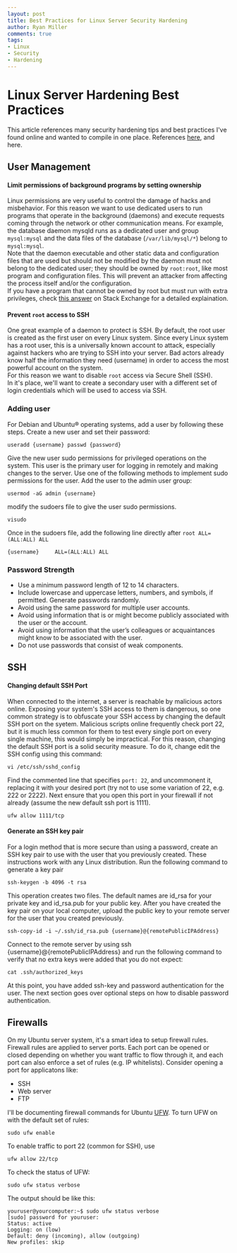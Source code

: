 ```yaml
---
layout: post
title: Best Practices for Linux Server Security Hardening
author: Ryan Miller
comments: true
tags:
- Linux
- Security
- Hardening
---
```


# Linux Server Hardening Best Practices
This article references many security hardening tips and best practices I've found online and wanted to compile in one place. References [here](https://support.rackspace.com/how-to/linux-server-security-best-practices/), and here.

## User Management

#### Limit permissions of background programs by setting ownership
Linux permissions are very useful to control the damage of hacks and misbehavior. For this reason we want to use dedicated users to run programs that operate in the background (daemons) and execute requests coming through the network or other communication means. For example, the database daemon mysqld runs as a dedicated user and group `mysql:mysql` and the data files of the database (`/var/lib/mysql/*`) belong to `mysql:mysql`.  
Note that the daemon executable and other static data and configuration files that are used but should not be modified by the daemon must not belong to the dedicated user; they should be owned by `root:root`, like most program and configuration files. This will prevent an attacker from affecting the process itself and/or the configuration.  
If you have a program that cannot be owned by root but must run with extra privileges, check [this answer](https://unix.stackexchange.com/a/29165) on Stack Exchange for a detailed explaination.

#### Prevent `root` access to SSH
One great example of a daemon to protect is SSH. By default, the root user is created as the first user on every Linux system. Since every Linux system has a root user, this is a universally known account to attack, especially against hackers who are trying to SSH into your server. Bad actors already know half the information they need (username) in order to access the most powerful account on the system.  
For this reason we want to disable `root` access via Secure Shell (SSH).  
In it's place, we'll want to create a secondary user with a different set of login credentials which will be used to access via SSH.

### Adding user
For Debian and Ubuntu® operating systems, add a user by following these steps.
Create a new user and set their password:
```
useradd {username} passwd {password}
```
Give the new user sudo permissions for privileged operations on the system. This user is the primary user for logging in remotely and making changes to the server. Use one of the following methods to implement sudo permissions for the user.
Add the user to the admin user group:
```
usermod -aG admin {username}
```
modify the sudoers file to give the user sudo permissions.
```
visudo
```
Once in the sudoers file, add the following line directly after `root ALL=(ALL:ALL) ALL`
```
{username}     ALL=(ALL:ALL) ALL
```

### Password Strength
- Use a minimum password length of 12 to 14 characters.
- Include lowercase and uppercase letters, numbers, and symbols, if permitted.
Generate passwords randomly.
- Avoid using the same password for multiple user accounts.
- Avoid using information that is or might become publicly associated with the user or the account.
- Avoid using information that the user’s colleagues or acquaintances might know to be associated with the user.
- Do not use passwords that consist of weak components.

## SSH

#### Changing default SSH Port
When connected to the internet, a server is reachable by malicious actors online. Exposing your system's SSH access to them is dangerous, so one common strategy is to obfuscate your SSH access by changing the default SSH port on the syetem. Malicious scripts online frequently check port 22, but it is much less common for them to test every single port on every single machine, this would simply be impractical. For this reason, changing the default SSH port is a solid security measure. To do it, change edit the SSH config using this command:
```
vi /etc/ssh/sshd_config
```
Find the commented line that specifies `port: 22`, and uncommonent it, replacing it with your desired port (try not to use some variation of 22, e.g. 222 or 2222). Next ensure that you open this port in your firewall if not already (assume the new default ssh port is 1111).
```
ufw allow 1111/tcp
```

#### Generate an SSH key pair
For a login method that is more secure than using a password, create an SSH key pair to use with the user that you previously created. These instructions work with any Linux distribution.
Run the following command to generate a key pair
```
ssh-keygen -b 4096 -t rsa
```
This operation creates two files. The default names are id_rsa for your private key and id_rsa.pub for your public key.
After you have created the key pair on your local computer, upload the public key to your remote server for the user that you created previously.
```
ssh-copy-id -i ~/.ssh/id_rsa.pub {username}@{remotePublicIPAddress}
```
Connect to the remote server by using ssh {username}@{remotePublicIPAddress} and run the following command to verify that no extra keys were added that you do not expect:
```
cat .ssh/authorized_keys
```

At this point, you have added ssh-key and password authentication for the user. The next section goes over optional steps on how to disable password authentication.

## Firewalls
On my Ubuntu server system, it's a smart idea to setup firewall rules. Firewall rules are applied to server ports. Each port can be opened or closed depending on whether you want traffic to flow through it, and each port can also enforce a set of rules (e.g. IP whitelists). Consider opening a port for applicatons like:
- SSH
- Web server
- FTP  

I'll be documenting firewall commands for Ubuntu [UFW](https://help.ubuntu.com/community/UFW).
To turn UFW on with the default set of rules:
```
sudo ufw enable
```
To enable traffic to port 22 (common for SSH), use
```
ufw allow 22/tcp
```
To check the status of UFW:
```
sudo ufw status verbose
```
The output should be like this:
```
youruser@yourcomputer:~$ sudo ufw status verbose
[sudo] password for youruser:
Status: active
Logging: on (low)
Default: deny (incoming), allow (outgoing)
New profiles: skip
```